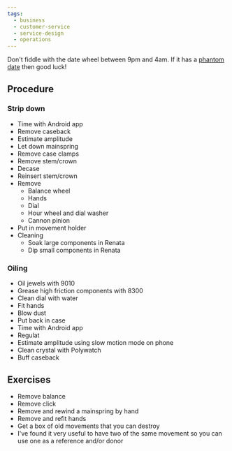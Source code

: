```yaml
---
tags:
  - business
  - customer-service
  - service-design
  - operations
---
```




Don't fiddle with the date wheel between 9pm and 4am. If it has a [phantom date](https://calibercorner.com/phantom-date/) then good luck!

## Procedure
### Strip down
- Time with Android app
- Remove caseback
- Estimate amplitude
- Let down mainspring
- Remove case clamps
- Remove stem/crown
- Decase
- Reinsert stem/crown
- Remove
    - Balance wheel
    - Hands
    - Dial
    - Hour wheel and dial washer
    - Cannon pinion
- Put in movement holder
- Cleaning
    - Soak large components in Renata
    - Dip small components in Renata

### Oiling
- Oil jewels with 9010
- Grease high friction components with 8300
- Clean dial with water
- Fit hands
- Blow dust
- Put back in case
- Time with Android app
- Regulat
- Estimate amplitude using slow motion mode on phone
- Clean crystal with Polywatch
- Buff caseback

## Exercises
- Remove balance
- Remove click
- Remove and rewind a mainspring by hand
- Remove and refit hands
- Get a box of old movements that you can destroy
- I've found it very useful to have two of the same movement so you can use one as a reference and/or donor
